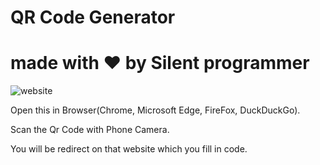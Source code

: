 # QR Code Generator

# made with ❤️ by Silent programmer
<img src = "https://github.com/Tanmay-Tiwaricyber/Qr-code-Generator/my website.png" alt=website qrcode>



Open this in Browser(Chrome, Microsoft Edge, FireFox, DuckDuckGo).

Scan the Qr Code with Phone Camera.

You will be redirect on that website which you fill in code.

